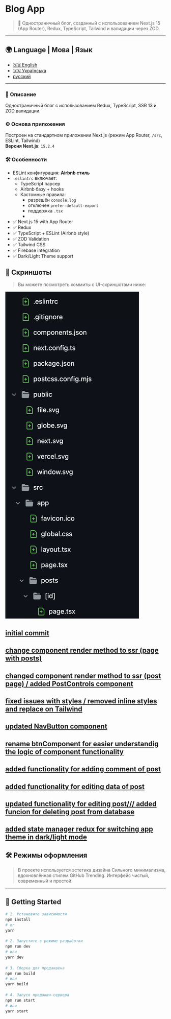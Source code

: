 # Blog App

> 🧠 Одностраничный блог, созданный с использованием Next.js 15 (App Router), Redux, TypeScript, Tailwind и валидации через ZOD.

---

## 🌍 Language | Мова | Язык

- [🇬🇧 English ](./../ua/README.MD)
- [🇺🇦 Українська](./README/translations/ua/README.MD)
- [русский](./README.MD)

---
### 🧾 Описание
Одностраничный блог с использованием Redux, TypeScript, SSR 13 и ZOD валидации.

### ⚙️ Основа приложения
Построен на стандартном приложении Next.js (режим App Router, `/src`, ESLint, Tailwind)  
**Версия Next.js**: `15.2.4`

### 🛠 Особенности
- ESLint конфигурация: **Airbnb стиль**
- `.eslintrc` включает:
    - TypeScript парсер
    - Airbnb базу + hooks
    - Кастомные правила:
        - разрешён `console.log`
        - отключен `prefer-default-export`
        - поддержка `.tsx`
        - 
- ✅ Next.js 15 with App Router
- ✅ Redux
- ✅ TypeScript + ESLint (Airbnb style)
- ✅ ZOD Validation
- ✅ Tailwind CSS
- ✅ Firebase integration
- ✅ Dark/Light Theme support


## 📸 Скриншоты

> Вы можете посмотреть коммиты с UI-скриншотами ниже:


![Home Screenshot](./../../screenshots/init.png)
## [initial commit](https://github.com/rocolusso/kit-global-test-challenge/commit/d95b228debda8e20caac5d809f16e98869abcecf)

## [change component render method to ssr (page with posts)](https://github.com/rocolusso/kit-global-test-challenge/commit/d95b228debda8e20caac5d809f16e98869abcecf)

## [changed component render method to ssr (post page) / added PostControls component](https://github.com/rocolusso/kit-global-test-challenge/commit/d95b228debda8e20caac5d809f16e98869abcecf)

## [fixed issues with styles / removed inline styles and replace on Tailwind](https://github.com/rocolusso/kit-global-test-challenge/commit/f822e3bff86c74d4cb5b5e660304ee51015f1d64)

## [updated NavButton component](https://github.com/rocolusso/kit-global-test-challenge/commit/c2717dffac1d80360d3fb4ca47e03f5610f37a20)

## [rename btnComponent for easier understandig the logic of component functionality](https://github.com/rocolusso/kit-global-test-challenge/commit/ff13eb906b65e1fcd5316899a2c1d8fd3913910d)

## [added functionality for adding comment of post](https://github.com/rocolusso/kit-global-test-challenge/commit/2a4d2d31d1af725d9cd51cd535d02fa2418c6366)

## [added functionality for editing data of post](https://github.com/rocolusso/kit-global-test-challenge/commit/93d2ddab54370e5dca9859f899a7dc0dcb8e2229)


## [updated functionality for editing post/// added funcion for deleting post from database](https://github.com/rocolusso/kit-global-test-challenge/commit/e97256757a756f309552adef8eaf75bb65e64f45)

## [added state manager redux for switching app theme in dark/light mode](https://github.com/rocolusso/kit-global-test-challenge/commit/446f48818760aa48c4403c4586c6fe64b9e88062)


## 🛠 Режимы оформления

> В проекте используется эстетика дизайна Сильного минимализма, вдохновлённая стилем GitHub Trending. Интерфейс чистый, современный и простой.

---

## 🚀 Getting Started

```zsh
# 1. Установите зависимости
npm install
# or
yarn

# 2. Запустите в режиме разработки
npm run dev
# или
yarn dev

# 3. Сборка для продакшена
npm run build
# или
yarn build

# 4. Запуск продакшн-сервера
npm run start
# или
yarn start
